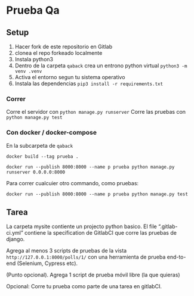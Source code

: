 # Prueba Qa

## Setup

1. Hacer fork de este repositorio en Gitlab
2. clonea el repo forkeado localmente
3. Instala python3
4. Dentro de la carpeta `qaback` crea un entrono python virtual `python3 -m venv .venv`
5. Activa el entorno segun tu sistema operativo
6. Instala las dependencias `pip3 install -r requirements.txt`

### Correr

Corre el servidor con `python manage.py runserver`
Corre las pruebas con `python manage.py test`

### Con docker / docker-compose

En la subcarpeta de `qaback`

`docker build --tag prueba .`

`docker run --publish 8000:8000 --name p prueba python manage.py runserver 0.0.0.0:8000`

Para correr cualcuier otro commando, como pruebas:

`docker run --publish 8000:8000 --name p prueba python manage.py test`

## Tarea

La carpeta mysite contiente un projecto python basico.
El file “.gitlab-ci.yml” contiene la specification de GitlabCI que corre las pruebas de django.

Agrega al menos 3 scripts de pruebas de la vista `http://127.0.0.1:8000/polls/1/` con una herramienta de prueba end-to-end (Selenium, Cypress etc).

(Punto opcional). Agrega 1 script de prueba móvil libre (la que quieras)

Opcional:
Corre tu prueba como parte de una tarea en gitlabCI.

```

```
